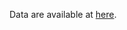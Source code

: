 Data are available at [here](https://drive.google.com/file/d/1xbXnuN-PJBLfufSzvcNiAmxF674UjaHn/view?usp=drive_link). 
